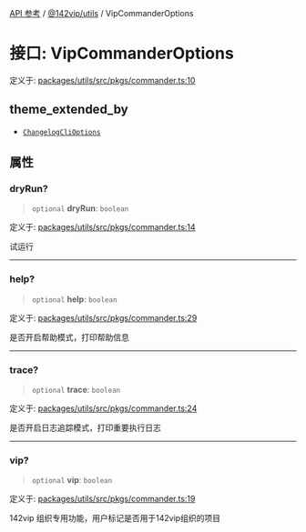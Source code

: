 [API 参考](../../../index.md) / [@142vip/utils](../index.md) / VipCommanderOptions

# 接口: VipCommanderOptions

定义于: [packages/utils/src/pkgs/commander.ts:10](https://github.com/142vip/core-x/blob/1eb80b292cacf818428b26e34edc36554f5c80fb/packages/utils/src/pkgs/commander.ts#L10)

## theme_extended_by

- [`ChangelogCliOptions`](../../changelog/interfaces/ChangelogCliOptions.md)

## 属性

### dryRun?

> `optional` **dryRun**: `boolean`

定义于: [packages/utils/src/pkgs/commander.ts:14](https://github.com/142vip/core-x/blob/1eb80b292cacf818428b26e34edc36554f5c80fb/packages/utils/src/pkgs/commander.ts#L14)

试运行

***

### help?

> `optional` **help**: `boolean`

定义于: [packages/utils/src/pkgs/commander.ts:29](https://github.com/142vip/core-x/blob/1eb80b292cacf818428b26e34edc36554f5c80fb/packages/utils/src/pkgs/commander.ts#L29)

是否开启帮助模式，打印帮助信息

***

### trace?

> `optional` **trace**: `boolean`

定义于: [packages/utils/src/pkgs/commander.ts:24](https://github.com/142vip/core-x/blob/1eb80b292cacf818428b26e34edc36554f5c80fb/packages/utils/src/pkgs/commander.ts#L24)

是否开启日志追踪模式，打印重要执行日志

***

### vip?

> `optional` **vip**: `boolean`

定义于: [packages/utils/src/pkgs/commander.ts:19](https://github.com/142vip/core-x/blob/1eb80b292cacf818428b26e34edc36554f5c80fb/packages/utils/src/pkgs/commander.ts#L19)

142vip 组织专用功能，用户标记是否用于142vip组织的项目
